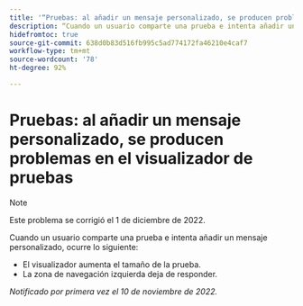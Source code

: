 ```yaml
---
title: '“Pruebas: al añadir un mensaje personalizado, se producen problemas en el visualizador de pruebas”'
description: “Cuando un usuario comparte una prueba e intenta añadir un mensaje personalizado, se producen problemas.”
hidefromtoc: true
source-git-commit: 638d0b83d516fb995c5ad774172fa46210e4caf7
workflow-type: tm+mt
source-wordcount: '78'
ht-degree: 92%

---
```



# Pruebas: al añadir un mensaje personalizado, se producen problemas en el visualizador de pruebas

<!--This is on both the WF and WFP TOCs-->

>[!NOTE]
>
>Este problema se corrigió el 1 de diciembre de 2022.

Cuando un usuario comparte una prueba e intenta añadir un mensaje personalizado, ocurre lo siguiente:

* El visualizador aumenta el tamaño de la prueba.
* La zona de navegación izquierda deja de responder.

_Notificado por primera vez el 10 de noviembre de 2022._

